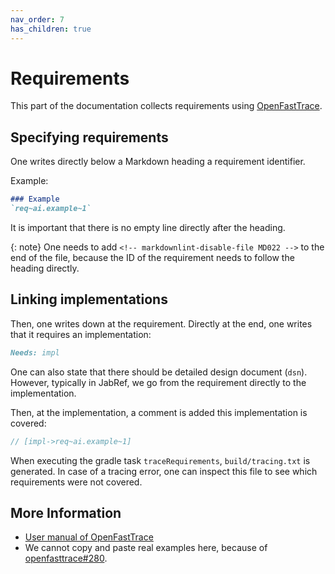 ```yaml
---
nav_order: 7
has_children: true
---
```

# Requirements

This part of the documentation collects requirements using [OpenFastTrace](https://github.com/itsallcode/openfasttrace).

## Specifying requirements

One writes directly below a Markdown heading a requirement identifier.

Example:

```markdown
### Example
`req~ai.example~1`
```

It is important that there is no empty line directly after the heading.

{: note}
One needs to add `<!-- markdownlint-disable-file MD022 -->` to the end of the file, because the ID of the requirement needs to follow the heading directly.

## Linking implementations

Then, one writes down at the requirement.
Directly at the end, one writes that it requires an implementation:

```markdown
Needs: impl
```

One can also state that there should be detailed design document (`dsn`).
However, typically in JabRef, we go from the requirement directly to the implementation.

Then, at the implementation, a comment is added this implementation is covered:

```java
// [impl->req~ai.example~1]
```

When executing the gradle task `traceRequirements`, `build/tracing.txt` is generated.
In case of a tracing error, one can inspect this file to see which requirements were not covered.

## More Information

- [User manual of OpenFastTrace](https://github.com/itsallcode/openfasttrace/blob/main/doc/user_guide.md)
- We cannot copy and paste real examples here, because of [openfasttrace#280](https://github.com/itsallcode/openfasttrace/issues/280).
